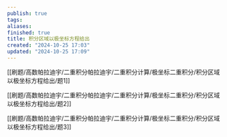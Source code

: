 ```yaml
---
publish: true
tags: 
aliases: 
finished: true
title: 积分区域以极坐标方程给出
created: "2024-10-25 17:03"
updated: "2024-10-25 17:09"
---
```


[[刷题/高数帕拉迪宇/二重积分帕拉迪宇/二重积分计算/极坐标二重积分/积分区域以极坐标方程给出/题1]]

[[刷题/高数帕拉迪宇/二重积分帕拉迪宇/二重积分计算/极坐标二重积分/积分区域以极坐标方程给出/题2]]

[[刷题/高数帕拉迪宇/二重积分帕拉迪宇/二重积分计算/极坐标二重积分/积分区域以极坐标方程给出/题3]]